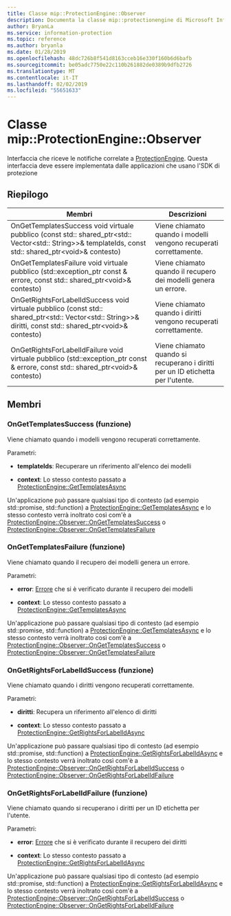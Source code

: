 ```yaml
---
title: Classe mip::ProtectionEngine::Observer
description: Documenta la classe mip::protectionengine di Microsoft Information Protection (MIP) SDK.
author: BryanLa
ms.service: information-protection
ms.topic: reference
ms.author: bryanla
ms.date: 01/28/2019
ms.openlocfilehash: 48dc726b8f541d8163cceb16e330f160b6d6bafb
ms.sourcegitcommit: be05adc7750e22c110b261882de0389b9dfb2726
ms.translationtype: MT
ms.contentlocale: it-IT
ms.lasthandoff: 02/02/2019
ms.locfileid: "55651633"
---
```

# <a name="class-mipprotectionengineobserver"></a>Classe mip::ProtectionEngine::Observer 
Interfaccia che riceve le notifiche correlate a [ProtectionEngine](class_mip_protectionengine.md).
Questa interfaccia deve essere implementata dalle applicazioni che usano l'SDK di protezione
  
## <a name="summary"></a>Riepilogo
 Membri                        | Descrizioni                                
--------------------------------|---------------------------------------------
OnGetTemplatesSuccess void virtuale pubblico (const std:: shared_ptr\<std:: Vector\<std:: String\>\>& templateIds, const std:: shared_ptr\<void\>& contesto)  |  Viene chiamato quando i modelli vengono recuperati correttamente.
OnGetTemplatesFailure void virtuale pubblico (std::exception_ptr const & errore, const std:: shared_ptr\<void\>& contesto)  |  Viene chiamato quando il recupero dei modelli genera un errore.
OnGetRightsForLabelIdSuccess void virtuale pubblico (const std:: shared_ptr\<std:: Vector\<std:: String\>\>& diritti, const std:: shared_ptr\<void\>& contesto)  |  Viene chiamato quando i diritti vengono recuperati correttamente.
OnGetRightsForLabelIdFailure void virtuale pubblico (std::exception_ptr const & errore, const std:: shared_ptr\<void\>& contesto)  |  Viene chiamato quando si recuperano i diritti per un ID etichetta per l'utente.
  
## <a name="members"></a>Membri
  
### <a name="ongettemplatessuccess-function"></a>OnGetTemplatesSuccess (funzione)
Viene chiamato quando i modelli vengono recuperati correttamente.

Parametri:  
* **templateIds**: Recuperare un riferimento all'elenco dei modelli 


* **context**: Lo stesso contesto passato a [ProtectionEngine::GetTemplatesAsync](class_mip_protectionengine.md#gettemplatesasync-function)


Un'applicazione può passare qualsiasi tipo di contesto (ad esempio std::promise, std::function) a [ProtectionEngine::GetTemplatesAsync](class_mip_protectionengine.md#gettemplatesasync-function) e lo stesso contesto verrà inoltrato così com'è a [ProtectionEngine::Observer::OnGetTemplatesSuccess](class_mip_protectionengine_observer.md#ongettemplatessuccess-function) o [ProtectionEngine::Observer::OnGetTemplatesFailure](class_mip_protectionengine_observer.md#ongettemplatesfailure-function)
  
### <a name="ongettemplatesfailure-function"></a>OnGetTemplatesFailure (funzione)
Viene chiamato quando il recupero dei modelli genera un errore.

Parametri:  
* **error**: [Errore](class_mip_error.md) che si è verificato durante il recupero dei modelli 


* **context**: Lo stesso contesto passato a [ProtectionEngine::GetTemplatesAsync](class_mip_protectionengine.md#gettemplatesasync-function)


Un'applicazione può passare qualsiasi tipo di contesto (ad esempio std::promise, std::function) a [ProtectionEngine::GetTemplatesAsync](class_mip_protectionengine.md#gettemplatesasync-function) e lo stesso contesto verrà inoltrato così com'è a [ProtectionEngine::Observer::OnGetTemplatesSuccess](class_mip_protectionengine_observer.md#ongettemplatessuccess-function) o [ProtectionEngine::Observer::OnGetTemplatesFailure](class_mip_protectionengine_observer.md#ongettemplatesfailure-function)
  
### <a name="ongetrightsforlabelidsuccess-function"></a>OnGetRightsForLabelIdSuccess (funzione)
Viene chiamato quando i diritti vengono recuperati correttamente.

Parametri:  
* **diritti**: Recupera un riferimento all'elenco di diritti 


* **context**: Lo stesso contesto passato a [ProtectionEngine::GetRightsForLabelIdAsync](class_mip_protectionengine.md#getrightsforlabelidasync-function)


Un'applicazione può passare qualsiasi tipo di contesto (ad esempio std::promise, std::function) a [ProtectionEngine::GetRightsForLabelIdAsync](class_mip_protectionengine.md#getrightsforlabelidasync-function) e lo stesso contesto verrà inoltrato così com'è a [ProtectionEngine::Observer::OnGetRightsForLabelIdSuccess](class_mip_protectionengine_observer.md#ongetrightsforlabelidsuccess-function) o [ProtectionEngine::Observer::OnGetRightsForLabelIdFailure](class_mip_protectionengine_observer.md#ongetrightsforlabelidfailure-function)
  
### <a name="ongetrightsforlabelidfailure-function"></a>OnGetRightsForLabelIdFailure (funzione)
Viene chiamato quando si recuperano i diritti per un ID etichetta per l'utente.

Parametri:  
* **error**: [Errore](class_mip_error.md) che si è verificato durante il recupero dei diritti 


* **context**: Lo stesso contesto passato a [ProtectionEngine::GetRightsForLabelIdAsync](class_mip_protectionengine.md#getrightsforlabelidasync-function)


Un'applicazione può passare qualsiasi tipo di contesto (ad esempio std::promise, std::function) a [ProtectionEngine::GetRightsForLabelIdAsync](class_mip_protectionengine.md#getrightsforlabelidasync-function) e lo stesso contesto verrà inoltrato così com'è a [ProtectionEngine::Observer::OnGetRightsForLabelIdSuccess](class_mip_protectionengine_observer.md#ongetrightsforlabelidsuccess-function) o [ProtectionEngine::Observer::OnGetRightsForLabelIdFailure](class_mip_protectionengine_observer.md#ongetrightsforlabelidfailure-function)